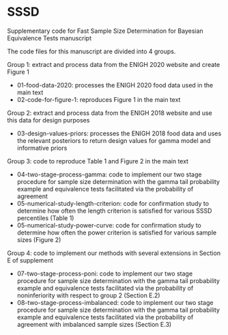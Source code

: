 # SSSD
Supplementary code for Fast Sample Size Determination for Bayesian Equivalence Tests manuscript

The code files for this manuscript are divided into 4 groups.

Group 1: extract and process data from the ENIGH 2020 website and create Figure 1
- 01-food-data-2020: processes the ENIGH 2020 food data used in the main text
- 02-code-for-figure-1: reproduces Figure 1 in the main text

Group 2: extract and process data from the ENIGH 2018 website and use this data for design purposes
- 03-design-values-priors: processes the ENIGH 2018 food data and uses the relevant posteriors
                           to return design values for gamma model and informative priors

Group 3: code to reproduce Table 1 and Figure 2 in the main text
- 04-two-stage-process-gamma: code to implement our two stage procedure for sample size determination
	                      with the gamma tail probability example and equivalence tests facilitated
                              via the probability of agreement
- 05-numerical-study-length-criterion: code for confirmation study to determine how often the length
                                       criterion is satisfied for various SSSD percentiles (Table 1)
- 05-numerical-study-power-curve: code for confirmation study to determine how often the power
                                  criterion is satisfied for various sample sizes (Figure 2)

Group 4: code to implement our methods with several extensions in Section E of supplement
- 07-two-stage-process-poni: code to implement our two stage procedure for sample size determination
	                     with the gamma tail probability example and equivalence tests facilitated
                             via the probability of noninferiority with respect to group 2 (Section E.2)
- 08-two-stage-process-imbalanced: code to implement our two stage procedure for sample size determination
	                           with the gamma tail probability example and equivalence tests facilitated
                                   via the probability of agreement with imbalanced sample sizes (Section E.3)
